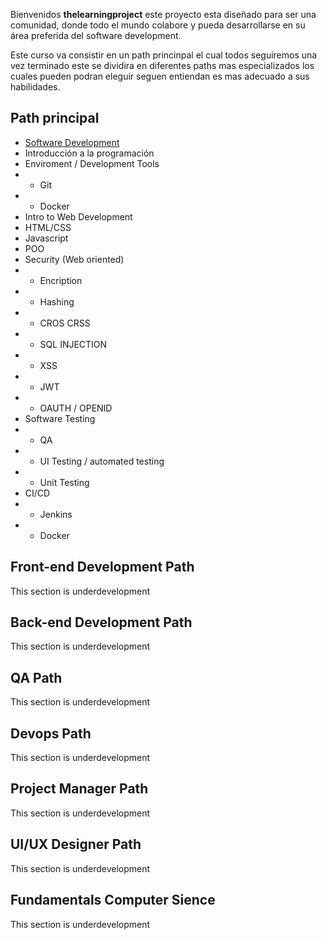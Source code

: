 Bienvenidos **thelearningproject** este proyecto esta diseñado para ser una comunidad, donde todo el mundo colabore y pueda desarrollarse en su área preferida del software development.

Este curso va consistir en un path princinpal el cual todos seguiremos una vez terminado este se  dividira en diferentes paths mas especializados los cuales pueden podran eleguir seguen entiendan es mas adecuado a sus habilidades. 




## Path principal
* [Software Development](https://github.com/thelerningproject/poplearn/wiki/Software-Development)
* Introducción a la programación
* Enviroment / Development Tools
* * Git
* * Docker
* Intro to Web Development
* HTML/CSS
* Javascript
* POO
* Security (Web oriented)
* * Encription
* * Hashing
* * CROS CRSS
* * SQL INJECTION
* * XSS
* * JWT
* * OAUTH / OPENID
* Software Testing 
* * QA
* * UI Testing / automated testing
* * Unit Testing
* CI/CD
* * Jenkins
* * Docker

## Front-end Development Path
This section is underdevelopment

## Back-end Development Path
This section is underdevelopment

## QA Path
This section is underdevelopment

## Devops Path
This section is underdevelopment

## Project Manager Path
This section is underdevelopment

## UI/UX Designer Path
This section is underdevelopment

## Fundamentals Computer Sience
This section is underdevelopment